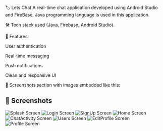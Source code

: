 
🏷 Lets Chat
A real-time chat application developed using Android Studio and FireBase. Java programming language is used in this application.

🛠 Tech stack used (Java, Firebase, Android Studio).

🚀 Features:

User authentication

Real-time messaging

Push notifications

Clean and responsive UI

📸 Screenshots section with images embedded like this:
## 📸 Screenshots
![Splash Screen](SplashScreen.jpg)
![Login Screen](LogIn.jpg)
![SignUp Screen](SignUp.jpg)
![Home Screen](HomePage.jpg)
![ChatActivity Screen](ChatActivity.jpg)
![Users Screen](UsersPage.jpg)
![EditProfile Screen](editProfile.jpg)
![Profile Screen](profile.jpg)

